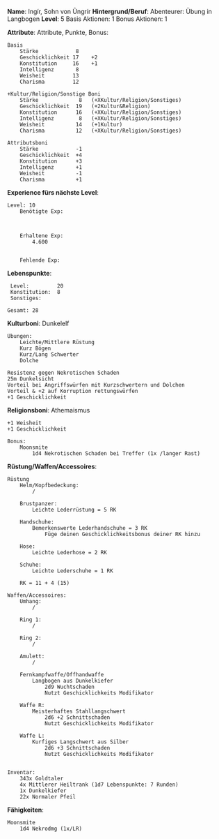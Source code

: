 **Name**:  Ingír, Sohn von Ûngrír
**Hintergrund/Beruf**: Abenteurer: Übung in Langbogen
**Level**: 5
Basis Aktionen: 1
Bonus Aktionen:  1

**Attribute**:
	Attribute, Punkte, Bonus:

	Basis
		Stärke            8    
		Geschicklichkeit 17    +2
		Konstitution     16    +1
		Intelligenz       8    
		Weisheit         13    
		Charisma         12    

	+Kultur/Religion/Sonstige Boni
		Stärke             8   (+XKultur/Religion/Sonstiges)
		Geschicklichkeit  19   (+2Kultur&Religion)
		Konstitution      16   (+XKultur/Religion/Sonstiges)
		Intelligenz        8   (+XKultur/Religion/Sonstiges)
		Weisheit          14   (+1Kultur)
		Charisma          12   (+XKultur/Religion/Sonstiges)

	Attributsboni
		Stärke            -1
		Geschicklichkeit  +4
		Konstitution      +3
		Intelligenz       +1
		Weisheit          -1
		Charisma          +1


**Experience fürs nächste Level**:
	
	Level: 10
		Benötigte Exp:
			
			
		
		Erhaltene Exp:
			4.600
			
		
		Fehlende Exp:
			
			


**Lebenspunkte**:
	
	 Level:         20
	 Konstitution:  8
	 Sonstiges:     

	Gesamt: 28


**Kulturboni**:
	Dunkelelf
	
	Übungen:
		Leichte/Mittlere Rüstung
		Kurz Bögen
		Kurz/Lang Schwerter
		Dolche
	
	Resistenz gegen Nekrotischen Schaden
	25m Dunkelsicht
	Vorteil bei Angriffswürfen mit Kurzschwertern und Dolchen
	Vorteil & +2 auf Korruption rettungswürfen
	+1 Geschicklichkeit

**Religionsboni**:
	Athemaismus
	
	+1 Weisheit
	+1 Geschicklichkeit

	Bonus:
		Moonsmite
			1d4 Nekrotischen Schaden bei Treffer (1x /langer Rast)

**Rüstung/Waffen/Accessoires**:  
	
	
	Rüstung
		Helm/Kopfbedeckung:
			/
		
		Brustpanzer:  
			Leichte Lederrüstung = 5 RK  
		
		Handschuhe:
			Bemerkenswerte Lederhandschuhe = 3 RK
				Füge deinen Geschicklichkeitsbonus deiner RK hinzu 
		
		Hose:  
			Leichte Lederhose = 2 RK
		
		Schuhe:
			Leichte Lederschuhe = 1 RK  
		
		RK = 11 + 4 (15)
	
	Waffen/Accessoires:
		Umhang:
			/
		
		Ring 1:
			/
		
		Ring 2:
			/
		
		Amulett:
			/
		
		Fernkampfwaffe/Offhandwaffe
			Langbogen aus Dunkelkiefer
				2d9 Wuchtschaden
				Nutzt Geschicklichkeits Modifikator
		
		Waffe R:
			Meisterhaftes Stahllangschwert
				2d6 +2 Schnittschaden
				Nutzt Geschicklichkeits Modifikator
		
		Waffe L:
			Kurfiges Langschwert aus Silber
				2d6 +3 Schnittschaden
				Nutzt Geschicklichkeits Modifikator 
		
	
	Inventar:
		343x Goldtaler
		4x Mittlerer Heiltrank (1d7 Lebenspunkte: 7 Runden)
		1x Dunkelkiefer 
		22x Normaler Pfeil
	


**Fähigkeiten**:
	
	Moonsmite
		1d4 Nekrodmg (1x/LR)
